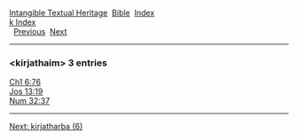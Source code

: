 [Intangible Textual Heritage](../../index)  [Bible](../index) 
[Index](index)   
[k Index](_k_)  
  [Previous](c06494)  [Next](c06496) 

------------------------------------------------------------------------

### &lt;kirjathaim&gt; 3 entries

[Ch1 6:76](../kjv/ch1006.htm#076)  
[Jos 13:19](../kjv/jos013.htm#019)  
[Num 32:37](../kjv/num032.htm#037)  

------------------------------------------------------------------------

[Next: kirjatharba (6)](c06496)
